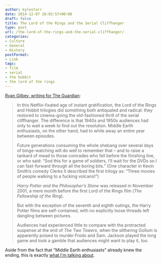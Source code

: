 ```yaml
---
author: kylestarr
date: 2014-12-07 18:03:57+00:00
draft: false
title: The Lord of the Rings and the Serial Cliffhanger
type: post
url: /the-lord-of-the-rings-and-the-serial-cliffhanger/
categories:
- Culture
- General
- History
postFormat:
- Link
tags:
- film
- serial
- the hobbit
- the lord of the rings
---
```


[Ryan Gilbey, writing for The Guardian](http://www.theguardian.com/film/2014/dec/06/nine-things-weve-learned-about-hobbits-rings-and-peter-jackson):


<blockquote>In this Netflix-fixated age of instant gratification, the Lord of the Rings and Hobbit trilogies did something both antiquated and radical: they restored to cinema-going the old-fashioned thrill of the serial cliffhanger. The difference is that 1940s and 1950s audiences had only to wait a week to find out the resolution. Middle Earth enthusiasts, on the other hand, had to while away an entire year between episodes.

Future generations consuming the whole shebang over several days of binge-watching will do well to remember that – and to raise a tankard of mead to those comrades who fell before the finishing line, or who said: “Sod this for a game of soldiers, I’ll wait for the DVDs so I can fast-forward through all the boring bits.” (One character in Kevin Smith’s comedy Clerks II described the first trilogy as: “Three movies of people walking to a fucking volcano!”)

_Harry Potter and the Philosopher’s Stone_ was released in November 2001, a mere month before the first Lord of the Rings film (_The Fellowship of the Ring_).

But with the exception of the seventh and eighth outings, the Harry Potter films are self-contained, with no explicitly loose threads left dangling between pictures.

Audiences had experienced little to compare with the protracted suspense at the end of _The Two Towers_, when the slithering Gollum is apparently poised to murder Frodo and Sam. Jackson played the long game and took a gamble that audiences might want to play it, too.</blockquote>



Aside from the fact that "Middle Earth enthusiasts" already knew the ending, this is exactly [what I'm talking about](https://www.zerocounts.net/2014/12/03/water-coolers-spoilers-and-serial/).

